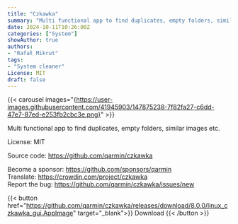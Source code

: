 ```yaml
---
title: "Czkawka"
summary: "Multi functional app to find duplicates, empty folders, similar images etc."
date: 2024-10-11T10:26:00Z
categories: ["System"]
showAuthor: true
authors:
- "Rafał Mikrut"
tags: 
- "System cleaner"
License: MIT
draft: false
---
```


{{< carousel images="{https://user-images.githubusercontent.com/41945903/147875238-7f82fa27-c6dd-47e7-87ed-e253fb2cbc3e.png}" >}}

Multi functional app to find duplicates, empty folders, similar images etc.

License: MIT

Source code: <https://github.com/qarmin/czkawka>

Become a sponsor: <https://github.com/sponsors/qarmin>  
Translate: <https://crowdin.com/project/czkawka>  
Report the bug: <https://github.com/qarmin/czkawka/issues/new>  

{{< button href="https://github.com/qarmin/czkawka/releases/download/8.0.0/linux_czkawka_gui.AppImage" target="_blank">}}
Download
{{< /button >}}